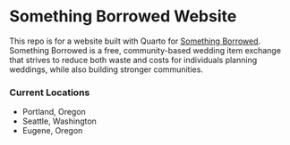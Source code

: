 # Something Borrowed Website

This repo is for a website built with Quarto for [Something Borrowed](https://somethingborrowedexchange.com/). Something Borrowed is a free, community-based wedding item exchange that strives to reduce both waste and costs for individuals planning weddings, while also building stronger communities.  

### Current Locations  
- Portland, Oregon
- Seattle, Washington
- Eugene, Oregon
